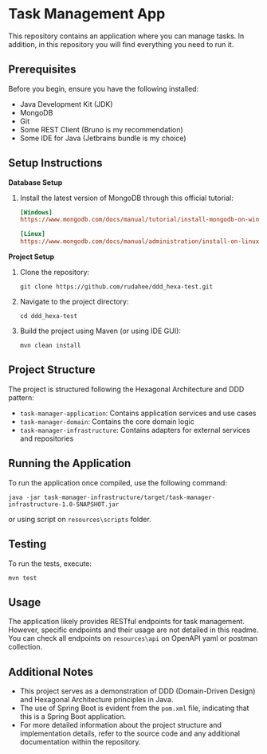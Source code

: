 
# Task Management App

This repository contains an application where you can manage tasks. 
In addition, in this repository you will find everything you need to run it.

## Prerequisites

Before you begin, ensure you have the following installed:

- Java Development Kit (JDK)
- MongoDB
- Git
- Some REST Client (Bruno is my recommendation)
- Some IDE for Java (Jetbrains bundle is my choice)

## Setup Instructions

**Database Setup**
1. Install the latest version of MongoDB through this official tutorial:

   
   ```ini
   [Windows]
   https://www.mongodb.com/docs/manual/tutorial/install-mongodb-on-windows/
   ```
   ```ini
   [Linux]
   https://www.mongodb.com/docs/manual/administration/install-on-linux/
   ```


**Project Setup**
1. Clone the repository:
   ```
   git clone https://github.com/rudahee/ddd_hexa-test.git
   ```

2. Navigate to the project directory:
   ```
   cd ddd_hexa-test
   ```

3. Build the project using Maven (or using IDE GUI):
   ```
   mvn clean install
   ```

## Project Structure

The project is structured following the Hexagonal Architecture and DDD pattern:

- `task-manager-application`: Contains application services and use cases
- `task-manager-domain`: Contains the core domain logic
- `task-manager-infrastructure`: Contains adapters for external services and repositories

## Running the Application

To run the application once compiled, use the following command:
```
java -jar task-manager-infrastructure/target/task-manager-infrastructure-1.0-SNAPSHOT.jar
```
or using script on `resources\scripts` folder.

## Testing

To run the tests, execute:

```
mvn test
```

## Usage

The application likely provides RESTful endpoints for task management. However, specific endpoints and their usage 
are not detailed in this readme. You can check all endpoints on `resources\api` on OpenAPI yaml or postman collection.

## Additional Notes

- This project serves as a demonstration of DDD (Domain-Driven Design) and Hexagonal Architecture principles in Java.
- The use of Spring Boot is evident from the `pom.xml` file, indicating that this is a Spring Boot application.
- For more detailed information about the project structure and implementation details, 
refer to the source code and any additional documentation within the repository.

